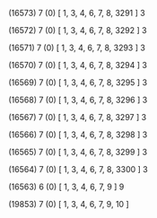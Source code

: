 (16573) 7 (0) [ 1, 3, 4, 6, 7, 8, 3291 ] 3 


(16572) 7 (0) [ 1, 3, 4, 6, 7, 8, 3292 ] 3 


(16571) 7 (0) [ 1, 3, 4, 6, 7, 8, 3293 ] 3 


(16570) 7 (0) [ 1, 3, 4, 6, 7, 8, 3294 ] 3 


(16569) 7 (0) [ 1, 3, 4, 6, 7, 8, 3295 ] 3 


(16568) 7 (0) [ 1, 3, 4, 6, 7, 8, 3296 ] 3 


(16567) 7 (0) [ 1, 3, 4, 6, 7, 8, 3297 ] 3 


(16566) 7 (0) [ 1, 3, 4, 6, 7, 8, 3298 ] 3 


(16565) 7 (0) [ 1, 3, 4, 6, 7, 8, 3299 ] 3 


(16564) 7 (0) [ 1, 3, 4, 6, 7, 8, 3300 ] 3 


(16563) 6 (0) [ 1, 3, 4, 6, 7, 9 ] 9 


(19853) 7 (0) [ 1, 3, 4, 6, 7, 9, 10 ]  

